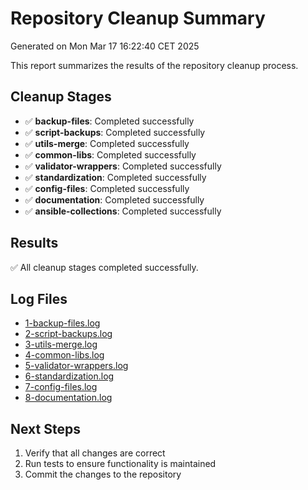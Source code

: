 # Repository Cleanup Summary
Generated on Mon Mar 17 16:22:40 CET 2025

This report summarizes the results of the repository cleanup process.

## Cleanup Stages

- ✅ **backup-files**: Completed successfully
- ✅ **script-backups**: Completed successfully
- ✅ **utils-merge**: Completed successfully
- ✅ **common-libs**: Completed successfully
- ✅ **validator-wrappers**: Completed successfully
- ✅ **standardization**: Completed successfully
- ✅ **config-files**: Completed successfully
- ✅ **documentation**: Completed successfully
- ✅ **ansible-collections**: Completed successfully

## Results

✅ All cleanup stages completed successfully.

## Log Files

- [1-backup-files.log](1-backup-files.log)
- [2-script-backups.log](2-script-backups.log)
- [3-utils-merge.log](3-utils-merge.log)
- [4-common-libs.log](4-common-libs.log)
- [5-validator-wrappers.log](5-validator-wrappers.log)
- [6-standardization.log](6-standardization.log)
- [7-config-files.log](7-config-files.log)
- [8-documentation.log](8-documentation.log)

## Next Steps

1. Verify that all changes are correct
2. Run tests to ensure functionality is maintained
3. Commit the changes to the repository
